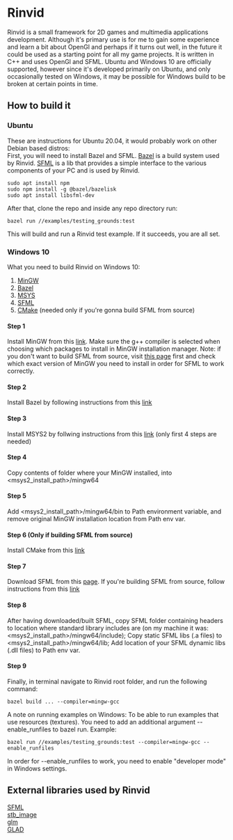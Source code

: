 # Rinvid

Rinvid is a small framework for 2D games and multimedia applications development. Although it's primary use is for me to gain some experience and learn a bit about OpenGl and perhaps if it turns out well, in the future it could be used as a starting point for all my game projects. It is written in C++ and uses OpenGl and SFML. Ubuntu and Windows 10 are officially supported, however since it's developed primarily on Ubuntu, and only occasionally tested on Windows, it may be possible for Windows build to be broken at certain points in time.  

## How to build it

### Ubuntu

These are instructions for Ubuntu 20.04, it would probably work on other Debian based distros:  
First, you will need to install Bazel and SFML. [Bazel](https://bazel.build/) is a build system used by Rinvid. [SFML](https://www.sfml-dev.org/) is a lib that provides a simple interface to the various components of your PC and is used by Rinvid.  

    sudo apt install npm  
    sudo npm install -g @bazel/bazelisk  
    sudo apt install libsfml-dev  

After that, clone the repo and inside any repo directory run:  
    
    bazel run //examples/testing_grounds:test

This will build and run a Rinvid test example. If it succeeds, you are all set.  

### Windows 10

What you need to build Rinvid on Windows 10:

   1. [MinGW](http://mingw-w64.org/doku.php)  
   2. [Bazel](https://bazel.build/)  
   3. [MSYS](https://www.msys2.org/)
   3. [SFML](https://www.sfml-dev.org/)  
   4. [CMake](https://cmake.org/download/) (needed only if you're gonna build SFML from source)  

#### Step 1
Install MinGW from this [link](http://mingw-w64.org/doku.php). Make sure the g++ compiler is selected when choosing which packages to install in MinGW installation manager. Note: if you don't want to build SFML from source, visit [this page](https://www.sfml-dev.org/download/sfml/2.5.1/) first and check which exact version of MinGW you need to install in order for SFML to work correctly.

#### Step 2
Install Bazel by following instructions from this [link](https://docs.bazel.build/versions/master/install-windows.html)

#### Step 3
Install MSYS2 by follwing instructions from this [link](https://www.msys2.org/) (only first 4 steps are needed)  

#### Step 4
Copy contents of folder where your MinGW installed, into <msys2_install_path>/mingw64  

#### Step 5
Add <msys2_install_path>/mingw64/bin to Path environment variable, and remove original MinGW installation location from Path env var.  

#### Step 6 (Only if building SFML from source)
Install CMake from this [link](https://cmake.org/download/)  

#### Step 7
Download SFML from this [page](https://www.sfml-dev.org/download/sfml/2.5.1/). If you're building SFML from source, follow instructions from this [link](https://www.sfml-dev.org/tutorials/2.5/compile-with-cmake.php)

#### Step 8
After having downloaded/built SFML, copy SFML folder containing headers to location where standard library includes are (on my machine it was: <msys2_install_path>/mingw64/include); Copy static SFML libs (.a files) to <msys2_install_path>/mingw64/lib; Add location of your SFML dynamic libs (.dll files) to Path env var.

#### Step 9
Finally, in terminal navigate to Rinvid root folder, and run the following command:

    bazel build ... --compiler=mingw-gcc

A note on running examples on Windows:
To be able to run examples that use resources (textures). You need to add an additional argument --enable_runfiles to bazel run. Example:

    bazel run //examples/testing_grounds:test --compiler=mingw-gcc --enable_runfiles  

In order for --enable_runfiles to work, you need to enable "developer mode" in Windows settings.

## External libraries used by Rinvid

[SFML](https://www.sfml-dev.org/)  
[stb_image](https://github.com/nothings/stb)  
[glm](https://github.com/g-truc/glm)  
[GLAD](https://glad.dav1d.de/)
